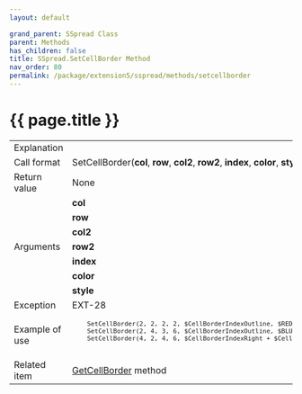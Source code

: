 ```yaml
---
layout: default

grand_parent: SSpread Class
parent: Methods
has_children: false
title: SSpread.SetCellBorder Method
nav_order: 80
permalink: /package/extension5/sspread/methods/setcellborder
---
```

# {{ page.title }}

<table>
  <tr>
    <td>Explanation</td>
    <td colspan="2"></td>
  </tr>
  <tr>
    <td>Call format</td>
    <td colspan="2">SetCellBorder(<b>col</b>, <b>row</b>, <b>col2</b>, <b>row2</b>, <b>index</b>, <b>color</b>, <b>style</b>)</td>
  </tr>
  <tr>
    <td>Return value</td>
    <td colspan="2">None</td>
  </tr>  
  <tr>
    <td rowspan="7">Arguments</td>
    <td><b>col</b></td>
    <td></td>
  </tr>
  <tr>
    <td><b>row</b></td>
    <td></td>
  </tr>
  <tr>
    <td><b>col2</b></td>
    <td></td>
  </tr>
  <tr>
    <td><b>row2</b></td>
    <td></td>
  </tr>
  <tr>
    <td><b>index</b></td>
    <td></td>
  </tr>
  <tr>
    <td><b>color</b></td>
    <td></td>
  </tr>
  <tr>
    <td><b>style</b></td>
    <td></td>
  </tr>
  <tr>
    <td>Exception</td>
    <td>EXT-28</td>
    <td></td>
  </tr>
  <tr>
    <td>Example of use</td>
    <td colspan="2"><code><pre>
    SetCellBorder(2, 2, 2, 2, $CellBorderIndexOutline, $RED, $CellBorderStyleSolid);
    SetCellBorder(2, 4, 3, 6, $CellBorderIndexOutline, $BLUE, $CellBorderStyleDot);
    SetCellBorder(4, 2, 4, 6, $CellBorderIndexRight + $CellBorderIndexTop, $GREEN, $CellBorderStyleFineSolid);
    </pre></code></td>
  </tr>
  <tr>
    <td>Related item</td>
    <td colspan="2"><a href="/package/extension5/sspread/methods/getcellborder">GetCellBorder</a> method</td>
  </tr>
</table>
